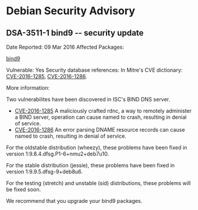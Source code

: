 
Debian Security Advisory
========================


DSA-3511-1 bind9 -- security update
-----------------------------------



Date Reported:
09 Mar 2016
Affected Packages:

[bind9](https://packages.debian.org/src:bind9)

Vulnerable:
Yes
Security database references:
In Mitre's CVE dictionary: [CVE-2016-1285](https://security-tracker.debian.org/tracker/CVE-2016-1285), [CVE-2016-1286](https://security-tracker.debian.org/tracker/CVE-2016-1286).  

More information:

Two vulnerabilites have been discovered in ISC's BIND DNS server.


* [CVE-2016-1285](https://security-tracker.debian.org/tracker/CVE-2016-1285)
A maliciously crafted rdnc, a way to remotely administer a BIND server,
 operation can cause named to crash, resulting in denial of service.
* [CVE-2016-1286](https://security-tracker.debian.org/tracker/CVE-2016-1286)
An error parsing DNAME resource records can cause named to crash,
 resulting in denial of service.


For the oldstable distribution (wheezy), these problems have been fixed
in version 1:9.8.4.dfsg.P1-6+nmu2+deb7u10.


For the stable distribution (jessie), these problems have been fixed in
version 1:9.9.5.dfsg-9+deb8u6.


For the testing (stretch) and unstable (sid) distributions, these
problems will be fixed soon.


We recommend that you upgrade your bind9 packages.





